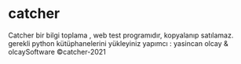 # catcher
Catcher bir bilgi toplama , web test programıdır, kopyalanıp satılamaz.
gerekli python kütüphanelerini yükleyiniz
yapımcı : yasincan olcay & olcaySoftware
©catcher-2021
